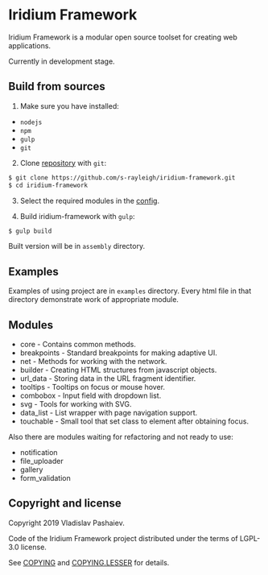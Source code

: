 # Iridium Framework
Iridium Framework is a modular open source toolset for creating web applications.

Currently in development stage.
## Build from sources
1. Make sure you have installed:
* `nodejs`
* `npm`
* `gulp`
* `git`
2. Clone [repository] with `git`:
```sh
$ git clone https://github.com/s-rayleigh/iridium-framework.git
$ cd iridium-framework
```
[repository]: https://github.com/s-rayleigh/iridium-framework

3. Select the required modules in the [config](config.js).

4. Build iridium-framework with `gulp`:
```sh
$ gulp build
```
Built version will be in `assembly` directory.
## Examples
Examples of using project are in `examples` directory. Every html file in that directory demonstrate work of appropriate module.
## Modules
* core - Contains common methods.
* breakpoints - Standard breakpoints for making adaptive UI.
* net - Methods for working with the network.
* builder - Creating HTML structures from javascript objects.
* url_data - Storing data in the URL fragment identifier.
* tooltips - Tooltips on focus or mouse hover.
* combobox - Input field with dropdown list.
* svg - Tools for working with SVG.
* data_list - List wrapper with page navigation support.
* touchable - Small tool that set class to element after obtaining focus.

Also there are modules waiting for refactoring and not ready to use:
* notification
* file_uploader
* gallery
* form_validation
## Copyright and license
Copyright 2019 Vladislav Pashaiev.

Code of the Iridium Framework project distributed under the terms of LGPL-3.0 license.

See [COPYING](COPYING) and [COPYING.LESSER](COPYING.LESSER) for details.